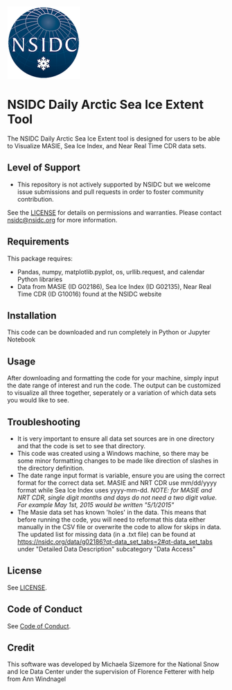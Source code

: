![NSIDC logo](/images/NSIDC_logo_2018_poster-1.png)


# NSIDC Daily Arctic Sea Ice Extent Tool

The NSIDC Daily Arctic Sea Ice Extent tool is designed for users to be able to Visualize MASIE, Sea Ice Index, and Near Real Time CDR data sets.

## Level of Support

* This repository is not actively supported by NSIDC but we welcome issue submissions and pull requests in order to foster community contribution.

See the [LICENSE](LICENSE) for details on permissions and warranties. Please contact nsidc@nsidc.org for more information.

## Requirements

This package requires:
* Pandas, numpy, matplotlib.pyplot, os, urllib.request, and calendar Python libraries
* Data from MASIE (ID G02186), Sea Ice Index (ID G02135), Near Real Time CDR (ID G10016) found at the NSIDC website

## Installation
This code can be downloaded and run completely in Python or Jupyter Notebook

## Usage

After downloading and formatting the code for your machine, simply input the date range of interest and run the code. The output can be customized to visualize all three together, seperately or a variation of which data sets you would like to see.

## Troubleshooting
* It is very important to ensure all data set sources are in one directory and that the code is set to see that directory. 
* This code was created using a Windows machine, so there may be some minor formatting changes to be made like direction of slashes in the directory definition. 
* The date range input format is variable, ensure you are using the correct format for the correct data set. MASIE and NRT CDR use mm/dd/yyyy format while Sea Ice Index uses yyyy-mm-dd. 
*NOTE: for MASIE and NRT CDR, single digit months and days do not need a two digit value. For example May 1st, 2015 would be written "5/1/2015"*
* The Masie data set has known 'holes' in the data. This means that before running the code, you will need to reformat this data either manually in the CSV file or overwrite the code to allow for skips in data. The updated list for missing data (in a .txt file) can be found at https://nsidc.org/data/g02186?qt-data_set_tabs=2#qt-data_set_tabs under "Detailed Data Description" subcategory "Data Access"

## License

See [LICENSE](LICENSE).

## Code of Conduct

See [Code of Conduct](CODE_OF_CONDUCT.md).

## Credit

This software was developed by Michaela Sizemore for the National Snow and Ice Data Center under the supervision of Florence Fetterer with help from Ann Windnagel 
